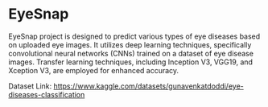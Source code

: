 # EyeSnap
EyeSnap project is designed to predict various types of eye diseases based on uploaded eye images. It utilizes deep learning techniques, specifically convolutional neural networks (CNNs) trained on a dataset of eye disease images. Transfer learning techniques, including Inception V3, VGG19, and Xception V3, are employed for enhanced accuracy.

Dataset Link: https://www.kaggle.com/datasets/gunavenkatdoddi/eye-diseases-classification
